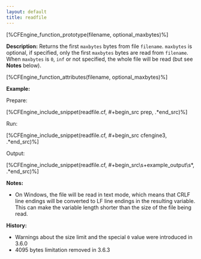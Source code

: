 ```yaml
---
layout: default
title: readfile
---
```


[%CFEngine_function_prototype(filename, optional_maxbytes)%]

**Description:**
Returns the first `maxbytes` bytes from file `filename`.
`maxbytes` is optional, if specified, only the first `maxbytes` bytes are read from `filename`.
When `maxbytes` is `0`, `inf` or not specified, the whole file will be read (but see **Notes** below).

[%CFEngine_function_attributes(filename, optional_maxbytes)%]

**Example:**

Prepare:

[%CFEngine_include_snippet(readfile.cf, #\+begin_src prep, .*end_src)%]

Run:

[%CFEngine_include_snippet(readfile.cf, #\+begin_src cfengine3, .*end_src)%]

Output:

[%CFEngine_include_snippet(readfile.cf, #\+begin_src\s+example_output\s*, .*end_src)%]

**Notes:**

* On Windows, the file will be read in text mode, which means that
CRLF line endings will be converted to LF line endings in the
resulting variable. This can make the variable length shorter than the
size of the file being read.

**History:**

* Warnings about the size limit and the special `0` value were introduced in 3.6.0
* 4095 bytes limitation removed in 3.6.3
